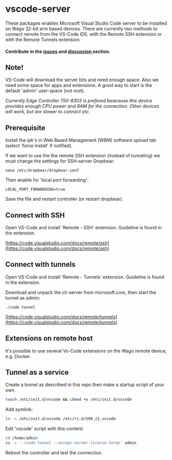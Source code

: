 # vscode-server

These packages enables Microsoft Visual Studio Code server to be installed on Wago 32-bit arm based devices. There are currently two methods to connect remote from the VS-Code IDE; with the Remote SSH extension or with the Remote Tunnels extension.

#### Contribute in the [issues](https://github.com/WAGO/vscode-server/issues) and [discussion ](https://github.com/WAGO/vscode-server/discussions)section.

## Note!

VS-Code will download the server bits and need enough space. Also we need some space for apps and extensions. A good way to start is the default 'admin' user-space (not root).

_Currently Edge Controller 750-8303 is prefered beacause this device provides enough CPU power and RAM for the connection. Other devices will work, but are slower to connect etc._

## Prerequisite

Install the ipk's in Web Based Management (WBM) software upload tab (select 'force install' if notified).&#x20;

If we want to use the the remote SSH extension (instead of tunneling) we must change the settings for SSH-server Dropbear:

```
nano /etc/dropbear/dropbear.conf
```

Then enable for 'local port forwarding':

```
LOCAL_PORT_FORWARDING=true
```

Save the file and restart controller (or restart dropbear).

## Connect with SSH

Open VS-Code and install 'Remote - SSH' extension. Guideline is found in the extension.

[https://code.visualstudio.com/docs/remote/ssh](https://code.visualstudio.com/docs/remote/ssh)

## Connect with tunnels

Open VS-Code and install 'Remote - Tunnels' extension. Guideline is found in the extension.

Download and unpack the cli-server from microsoft.com, then start the tunnel as admin:

```
./code tunnel
```

[https://code.visualstudio.com/docs/remote/tunnels](https://code.visualstudio.com/docs/remote/tunnels)

## Extensions on remote host

It's possible to use several Vs-Code extensions on the Wago remote device, e.g. Docker.

## Tunnel as a service

Create a tunnel as described in this repo then make a startup script of your own.

```bash
touch /etc/init.d/vscode && chmod +x /etc/init.d/vscode
```

Add symlink:

```bash
ln -s /etc/init.d/vscode /etc/rc.d/S99_z1_vscode
```

Edit 'vscode' script with this content:

```bash
cd /home/admin
su -c './code tunnel --accept-server-license-terms' admin
```

Reboot the controller and test the connection.
